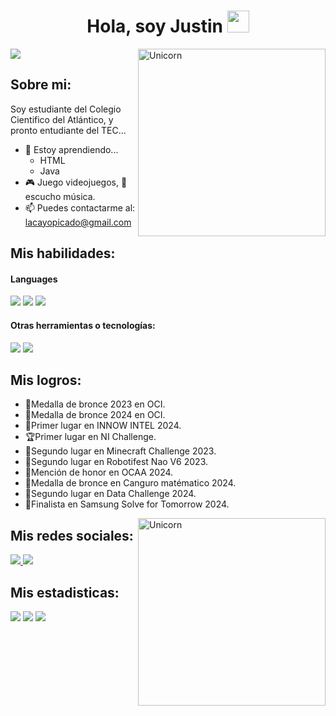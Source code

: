 <h1 align="center"><b>Hola, soy Justin </b><img src="https://media.giphy.com/media/hvRJCLFzcasrR4ia7z/giphy.gif" width="35"></h1>
<img src="https://fondosanimados.com/wp-content/uploads/2023/05/makima-8.jpg">
<img align="right" width=300px alt="Unicorn" src="https://c.tenor.com/GN73MKBawZYAAAAi/busy-cute.gif" />

## Sobre mi:

Soy estudiante del Colegio Cientifico del Atlántico, y pronto entudiante del TEC...
- 🌱 Estoy aprendiendo...
  - HTML
  - Java
- 🎮 Juego videojuegos, 🎵 escucho música.
- 📫 Puedes contactarme al: <a href="lacayopicado@gmail.com">lacayopicado@gmail.com</a>

## Mis habilidades:

<h4> Languages </h4>
<span> 
  <img src="https://img.shields.io/badge/python-3670A0?style=for-the-badge&logo=python&logoColor=ffdd54">
  <img src= "https://img.shields.io/badge/-Arduino-00979D?style=for-the-badge&logo=Arduino&logoColor=white">
  <img src="https://img.shields.io/badge/C++-00599C?style=for-the-badge&logo=C%2B%2B&logoColor=white">


</span>




<h4> Otras herramientas o tecnologías:  </h4>
<span>
  <img src="https://img.shields.io/badge/Git-F05032?style=for-the-badge&logo=git&logoColor=white">
  <img src="https://img.shields.io/badge/Notion-%23000000.svg?style=for-the-badge&logo=notion&logoColor=white">


</span>


## Mis logros:
- 🥉Medalla de bronce 2023 en OCI.
- 🥉Medalla de bronce 2024 en OCI.
- 🥇Primer lugar en INNOW INTEL 2024.
- 🏆Primer lugar en NI Challenge.
- 🥈Segundo lugar en Minecraft Challenge 2023.
- 🥈Segundo lugar en Robotifest Nao V6 2023.
- 🏅Mención de honor en OCAA 2024.
- 🥉Medalla de bronce en Canguro matématico 2024.
- 🥈Segundo lugar en Data Challenge 2024.
- 🏅Finalista en Samsung Solve for Tomorrow 2024.

<img align="right" width=300px alt="Unicorn" src="https://media1.tenor.com/m/DVqLuG3yhaQAAAAC/mochi-mochimons.gif" />


## Mis redes sociales:

<a href= "https://www.instagram.com/jus.xd05/">
    <img src="https://img.shields.io/badge/Instagram-%23E4405F.svg?style=for-the-badge&logo=Instagram&logoColor=white">
</a>
<a href= "https://www.facebook.com/justin.lacayo.56">
    <img src="https://img.shields.io/badge/Facebook-3D82ED?style=for-the-badge&logo=facebook&logoColor=white">
</a>

<h2>Mis estadisticas:</h2> 

[![](https://github-readme-stats.vercel.app/api?username=ItsJustStyles&show_icons=true&theme=tokyonight&hide_border=true&locale=en)](https://github.com/ItsJustStyles)
[![](https://github-readme-streak-stats.herokuapp.com/?user=ItsJustStyles&theme=material-palenight)](https://github.com/ItsJustStyles)
[![](https://github-readme-stats-eight-theta.vercel.app/api/top-langs/?username=ItsJustStyles&layout=compact&langs_count=8&theme=algolia)](https://github.com/ItsJustStyles)
</div>


